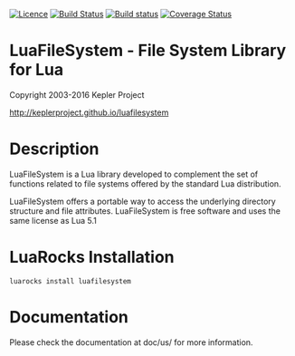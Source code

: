 [![Licence](http://img.shields.io/badge/Licence-MIT-brightgreen.svg)](LICENCE.txt)
[![Build Status](https://travis-ci.org/keplerproject/luafilesystem.svg?branch=master)](https://travis-ci.org/keplerproject/luafilesystem)
[![Build status](https://ci.appveyor.com/api/projects/status/y04s4ms7u16trw8e?svg=true)](https://ci.appveyor.com/project/ignacio/luafilesystem)
[![Coverage Status](https://coveralls.io/repos/keplerproject/luafilesystem/badge.png)](https://coveralls.io/r/keplerproject/luafilesystem)

# LuaFileSystem - File System Library for Lua
Copyright 2003-2016 Kepler Project

http://keplerproject.github.io/luafilesystem

# Description

LuaFileSystem is a Lua library developed to complement the set of functions
related to file systems offered by the standard Lua distribution.

LuaFileSystem offers a portable way to access the underlying directory structure and file attributes.
LuaFileSystem is free software and uses the same license as Lua 5.1

# LuaRocks Installation

```
luarocks install luafilesystem
```

# Documentation

Please check the documentation at doc/us/ for more information.
